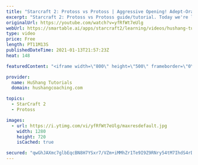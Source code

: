 ```yaml
---
title: "Starcraft 2: Protoss vs Protoss | Aggressive Opening! Adept-Oracle [2020 Build Order Guide]"
excerpt: "Starcraft 2: Protoss vs Protoss guide/tutorial. Today we're learning an aggressive pvp opening with 8 adepts + 2 oracles. It hits like a tank and there's pretty much no way for your opponent to defend any damage. The question is more so \"how much damage\" can you do?  Protoss vs Protoss | Aggressive Opening!"
originalUrl: https://youtube.com/watch?v=yfRfWt7eUlg
webUrl: https://smartable.ai/apps/starcraft2/learning/videos/hushang-tutorials-starcraft-2-protoss-vs-protoss-aggressive-opening-adept-oracle-2020-build-order-guide/
type: video
price: Free
length: PT11M13S
publishedDateTime: 2021-01-13T21:57:23Z
heat: 148

featuredContent: "<iframe width=\"800\" height=\"500\" frameborder=\"0\" src=\"https://www.youtube.com/embed/yfRfWt7eUlg\" allow=\"accelerometer; autoplay; encrypted-media; gyroscope; picture-in-picture\" allowfullscreen></iframe>"

provider:
  name: HuShang Tutorials
  domain: hushangcoaching.com

topics:
  - StarCraft 2
  - Protoss

images:
  - url: https://i.ytimg.com/vi/yfRfWt7eUlg/maxresdefault.jpg
    width: 1280
    height: 720
    isCached: true

secured: "qwGhJAXmc7glbEqcBN8H7YSxr7/VZm+iMMhZr1Te9I9Z9RNry54tM7IhdS4rDSoaAhASQBj9WYBOy/mnq0bbCnipslenkT+6VPkD2++Ltq1e8fYlZ5bQ4yX43b3+HxFxWBRyTPw9bBtIjRGoJjoRPuMNV7vpCceATDzQUj/p7Fb/kIK7yaiCwY+F3lVbnf+j0GoZqdd5vqClxmoGZGuFbFcOrkkqviy6RGiJu2pazA6E3N0ZQguLCaSCmddTjtmdKqbUjLD0uwgENpSjvS0ppIVWk5PPL92iJ3vdMkSnMiYb1T428YzfoHvRbGnqlEUIewR4XLNOOQhgmX2dhbGwZIXHo50akmRVeU0PsGmeO+72ezreL5IKlQXJeYukUo9GmnPRv58m8nlRDIW6TsGM6n6rvBfTSkTHMxBGgE01pY0=;GLF5QCRHQ3w/JJaK1izTYQ=="
---
```


